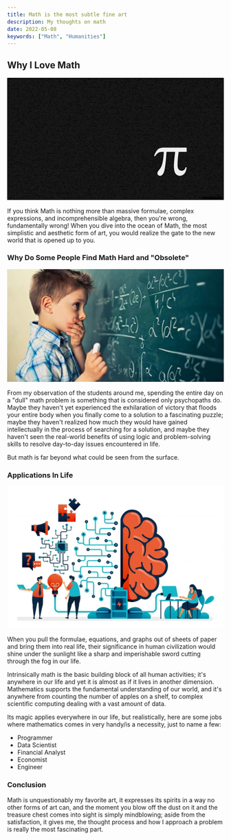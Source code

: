 ```yaml
---
title: Math is the most subtle fine art
description: My thoughts on math
date: 2022-05-08
keywords: ["Math", "Humanities"]
---
```


## Why I Love Math

![](https://raw.githubusercontent.com/timthedev07/my-website/dev/assets/math-pi.jpg)

If you think Math is nothing more than massive formulae, complex expressions, and incomprehensible algebra, then you're wrong, fundamentally wrong! When you dive into the ocean of Math, the most simplistic and aesthetic form of art, you would realize the gate to the new world that is opened up to you.

### Why Do Some People Find Math Hard and "Obsolete"

![](https://raw.githubusercontent.com/timthedev07/my-website/dev/assets/sad-kid-math.jpg)

From my observation of the students around me, spending the entire day on a "dull" math problem is something that is considered only psychopaths do. Maybe they haven't yet experienced the exhilaration of victory that floods your entire body when you finally come to a solution to a fascinating puzzle; maybe they haven't realized how much they would have gained intellectually in the process of searching for a solution, and maybe they haven't seen the real-world benefits of using logic and problem-solving skills to resolve day-to-day issues encountered in life.

But math is far beyond what could be seen from the surface.

### Applications In Life

![](https://raw.githubusercontent.com/timthedev07/my-website/dev/assets/math-applications.jpg)

When you pull the formulae, equations, and graphs out of sheets of paper and bring them into real life, their significance in human civilization would shine under the sunlight like a sharp and imperishable sword cutting through the fog in our life.

Intrinsically math is the basic building block of all human activities; it's anywhere in our life and yet it is almost as if it lives in another dimension. Mathematics supports the fundamental understanding of our world, and it's anywhere from counting the number of apples on a shelf, to complex scientific computing dealing with a vast amount of data.

Its magic applies everywhere in our life, but realistically, here are some jobs where mathematics comes in very handy/is a necessity, just to name a few:

- Programmer
- Data Scientist
- Financial Analyst
- Economist
- Engineer

### Conclusion

Math is unquestionably my favorite art, it expresses its spirits in a way no other forms of art can, and the moment you blow off the dust on it and the treasure chest comes into sight is simply mindblowing; aside from the satisfaction, it gives me, the thought process and how I approach a problem is really the most fascinating part.
